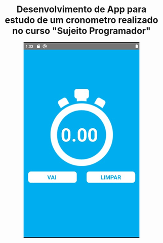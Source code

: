 
<div align="center">
<h1 align="center">Desenvolvimento de App para estudo de um cronometro realizado no curso "Sujeito Programador"</h1>
  <img src="./src/print_cronometro.jpg" height ="" width="">
</div>
